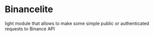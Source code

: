# Binancelite
light module that allows to make some simple public or authenticated requests to Binance API 
